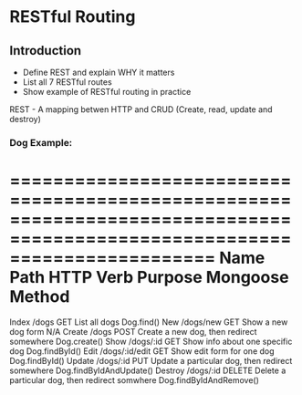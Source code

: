 # RESTful Routing

## Introduction
* Define REST and explain WHY it matters
* List all 7 RESTful routes
* Show example of RESTful routing in practice

REST - A mapping betwen HTTP and CRUD (Create, read, update and destroy)

### Dog Example:
===========================================================================================================================
Name    Path            HTTP Verb       Purpose                                                 Mongoose Method
===========================================================================================================================
Index   /dogs           GET             List all dogs                                           Dog.find()
New     /dogs/new       GET             Show a new dog form                                     N/A
Create  /dogs           POST            Create a new dog, then redirect somewhere               Dog.create()
Show    /dogs/:id       GET             Show info about one specific dog                        Dog.findById()
Edit    /dogs/:id/edit  GET             Show edit form for one dog                              Dog.findById()
Update  /dogs/:id       PUT             Update a particular dog, then redirect somewhere        Dog.findByIdAndUpdate()
Destroy /dogs/:id       DELETE          Delete a particular dog, then redirect somwhere         Dog.findByIdAndRemove()